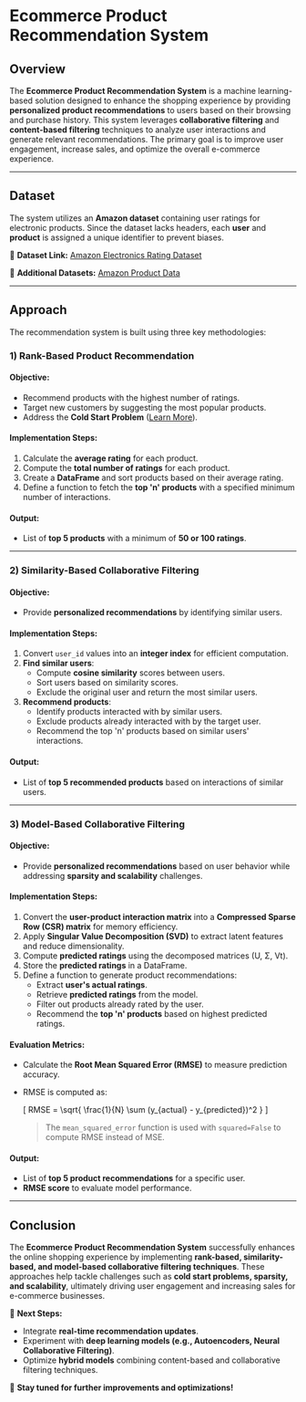 # Ecommerce Product Recommendation System

## Overview
The **Ecommerce Product Recommendation System** is a machine learning-based solution designed to enhance the shopping experience by providing **personalized product recommendations** to users based on their browsing and purchase history. This system leverages **collaborative filtering** and **content-based filtering** techniques to analyze user interactions and generate relevant recommendations. The primary goal is to improve user engagement, increase sales, and optimize the overall e-commerce experience.

---

## Dataset
The system utilizes an **Amazon dataset** containing user ratings for electronic products. Since the dataset lacks headers, each **user** and **product** is assigned a unique identifier to prevent biases.

🔗 **Dataset Link:** [Amazon Electronics Rating Dataset](https://www.kaggle.com/datasets/vibivij/amazon-electronics-rating-datasetrecommendation/download?datasetVersionNumber=1)

🔗 **Additional Datasets:** [Amazon Product Data](https://jmcauley.ucsd.edu/data/amazon/)

---

## Approach
The recommendation system is built using three key methodologies:

### **1) Rank-Based Product Recommendation**
#### **Objective:**
- Recommend products with the highest number of ratings.
- Target new customers by suggesting the most popular products.
- Address the **Cold Start Problem** ([Learn More](https://github.com/Vaibhav67979/Ecommerce-product-recommendation-system/blob/18d7fb2b8feafd117f7c3f9f859255c2e28cfbe4/ColdStartProblem.md)).

#### **Implementation Steps:**
1. Calculate the **average rating** for each product.
2. Compute the **total number of ratings** for each product.
3. Create a **DataFrame** and sort products based on their average rating.
4. Define a function to fetch the **top 'n' products** with a specified minimum number of interactions.

#### **Output:**
- List of **top 5 products** with a minimum of **50 or 100 ratings**.

---

### **2) Similarity-Based Collaborative Filtering**
#### **Objective:**
- Provide **personalized recommendations** by identifying similar users.

#### **Implementation Steps:**
1. Convert `user_id` values into an **integer index** for efficient computation.
2. **Find similar users**:
   - Compute **cosine similarity** scores between users.
   - Sort users based on similarity scores.
   - Exclude the original user and return the most similar users.
3. **Recommend products**:
   - Identify products interacted with by similar users.
   - Exclude products already interacted with by the target user.
   - Recommend the top 'n' products based on similar users' interactions.

#### **Output:**
- List of **top 5 recommended products** based on interactions of similar users.

---

### **3) Model-Based Collaborative Filtering**
#### **Objective:**
- Provide **personalized recommendations** based on user behavior while addressing **sparsity and scalability** challenges.

#### **Implementation Steps:**
1. Convert the **user-product interaction matrix** into a **Compressed Sparse Row (CSR) matrix** for memory efficiency.
2. Apply **Singular Value Decomposition (SVD)** to extract latent features and reduce dimensionality.
3. Compute **predicted ratings** using the decomposed matrices (U, Σ, Vt).
4. Store the **predicted ratings** in a DataFrame.
5. Define a function to generate product recommendations:
   - Extract **user's actual ratings**.
   - Retrieve **predicted ratings** from the model.
   - Filter out products already rated by the user.
   - Recommend the **top 'n' products** based on highest predicted ratings.

#### **Evaluation Metrics:**
- Calculate the **Root Mean Squared Error (RMSE)** to measure prediction accuracy.
- RMSE is computed as:
  
  \[ RMSE = \sqrt{ \frac{1}{N} \sum (y_{actual} - y_{predicted})^2 } \]

  > The `mean_squared_error` function is used with `squared=False` to compute RMSE instead of MSE.

#### **Output:**
- List of **top 5 product recommendations** for a specific user.
- **RMSE score** to evaluate model performance.

---

## Conclusion
The **Ecommerce Product Recommendation System** successfully enhances the online shopping experience by implementing **rank-based, similarity-based, and model-based collaborative filtering techniques**. These approaches help tackle challenges such as **cold start problems, sparsity, and scalability**, ultimately driving user engagement and increasing sales for e-commerce businesses.

🚀 **Next Steps:**
- Integrate **real-time recommendation updates**.
- Experiment with **deep learning models (e.g., Autoencoders, Neural Collaborative Filtering)**.
- Optimize **hybrid models** combining content-based and collaborative filtering techniques.

📌 **Stay tuned for further improvements and optimizations!**

